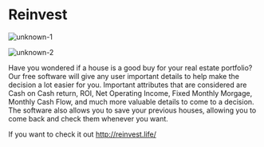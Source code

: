 # Reinvest
![unknown-1](https://user-images.githubusercontent.com/64310147/103423729-3a397400-4b76-11eb-96d5-b9b3f86df3e3.png)

![unknown-2](https://user-images.githubusercontent.com/64310147/103423764-67862200-4b76-11eb-84cd-81a8823c678f.png)

Have you wondered if a house is a good buy for your real estate portfolio? Our free software will give any user important details to help make the decision a lot easier for you. Important attributes that are considered are Cash on Cash return, ROI, Net Operating Income, Fixed Monthly Morgage, Monthly Cash Flow, and much more valuable details to come to a decision. The software also allows you to save your previous houses, allowing you to come back and check them whenever you want. 

If you want to check it out http://reinvest.life/
